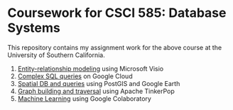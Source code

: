 # Coursework for CSCI 585: Database Systems
This repository contains my assignment work for the above course at the University of Southern California.

1. [Entity-relationship modeling](DB%20HW01%20E-R%20modeling/) using Microsoft Visio
2. [Complex SQL queries](DB%20HW02%20SQL/) on Google Cloud
3. [Spatial DB and queries](DB%20HW03%20Spatial%20DB/) using PostGIS and Google Earth
3. [Graph building and traversal](DB%20HW04%20Graph%20Traversal/) using Apache TinkerPop
5. [Machine Learning](DB%20HW05%20Machine%20Learning/) using Google Colaboratory

